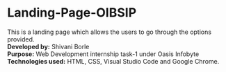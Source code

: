# Landing-Page-OIBSIP
This is a landing page which allows the users to go through the options provided. <br>
<b>Developed by:</b> Shivani Borle <br>
<b>Purpose:</b> Web Development internship task-1 under Oasis Infobyte <br>
<b>Technologies used:</b> HTML, CSS, Visual Studio Code and Google Chrome. <br>
